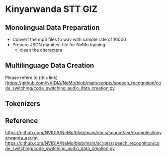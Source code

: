 # Kinyarwanda STT GIZ

## Monolingual Data Preparation

- Convert the mp3 files to wav with sample rate of 16000
- Prepare JSON manifest file for NeMo training
  - clean the characters
  
## Multilinguage Data Creation
Please refere to (this link)[https://github.com/NVIDIA/NeMo/blob/main/scripts/speech_recognition/code_switching/code_switching_audio_data_creation.py
  

## Tokenizers



## Reference
https://github.com/NVIDIA/NeMo/blob/main/docs/source/asr/examples/kinyarwanda_asr.rst
https://github.com/NVIDIA/NeMo/blob/main/scripts/speech_recognition/code_switching/code_switching_audio_data_creation.py
